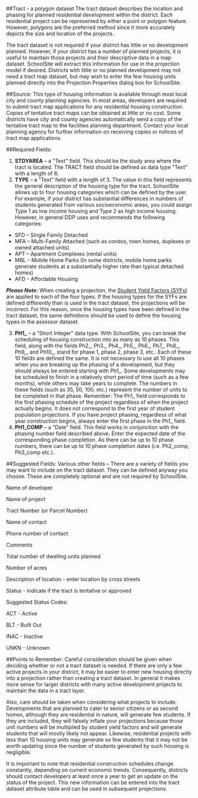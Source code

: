 ##Tract - a polygon dataset
The tract dataset describes the location and phasing for planned residential development within the district. Each residential project can be represented by either a point or polygon feature. However, polygons are the preferred method since it more accurately depicts the size and location of the projects.  

The tract dataset is not required if your district has little or no development planned. However, if your district has a number of planned projects, it is useful to maintain those projects and their descriptive data in a map dataset. SchoolSite will extract this information for use in the projection model if desired. Districts with little or no planned development may not need a tract map dataset, but may wish to enter the few housing units planned directly into the Projection Properties dialog box for SchoolSite.  

##Source:
This type of housing information is available through most local city and county planning agencies.  In most areas, developers are required to submit tract map applications for any residential housing construction.  Copies of tentative tract maps can be obtained at little or no cost.  Some districts have city and county agencies automatically send a copy of the tentative tract map to the facilities planning department.  Contact your local planning agency for further information on receiving copies or notices of tract map applications.

##Required Fields:
1. **STDYAREA** – a "Text" field.  This should be the study area where the tract is located. The TRACT field should be defined as data type "Text" with a length of 6.
2. **TYPE** – a "Text" field with a length of  3.  The value in this field represents the general description of the housing type for the tract. SchoolSite allows up to four housing categories which can be defined by the user. For example, if your district has substantial differences in numbers of students generated from various socioeconomic areas, you could assign Type 1 as low income housing and Type 2 as high income housing. However, in general DDP uses and recommends the following categories:  
  - SFD – Single Family Detached
  - MFA – Multi-Family Attached (such as condos, town homes, duplexes or owned attached units)
  - APT – Apartment Complexes (rental units)
  - MBL – Mobile Home Parks (In some districts, mobile home parks generate students at a substantially higher rate than typical detached homes)
  - AFD – Affordable Housing

**_Please Note:_** When creating a projection, the [Student Yield Factors (SYFs)](forecasts/modifyingFactors/studentYieldFactors.md) are applied to each of the four types. If the housing types for the SYFs are defined differently than is used in the tract dataset, the projections will be incorrect.  For this reason, once the housing types have been defined in the tract dataset, the same definitions should be used to define the housing types in the assessor dataset.  

3. **PH1_** – a "Short Integer" data type. With SchoolSite, you can break the scheduling of housing construction into as many as 10 phases.  This field, along with the fields Ph2_, Ph3_, Ph4_, Ph5_, Ph6_, Ph7_, Ph8_, Ph9_, and Ph10_, stand for phase 1, phase 2, phase 3, etc..  Each of these 10 fields are defined the same.  It is not necessary to use all 10 phases when you are breaking up the phasing of a development, but they should always be entered starting with Ph1_.  Some developments may be scheduled to finish in a relatively short period of time (such as a few months), while others may take years to complete.  The numbers in these fields (such as 35, 50, 100, etc.) represent the number of units to be completed in that phase. Remember: The Ph1_ field corresponds to the first phasing schedule of the project regardless of when the project actually begins. It does not correspond to the first year of student population projections. If you have project phasing, regardless of what year construction begins, always enter the first phase in the Ph1_ field.
4. **PH1_COMP** – a "Date" field.  This field works in conjunction with the phasing number field described above.  Enter the expected date of the corresponding phase completion.  As there can be up to 10 phase numbers, there can be up to 10 phase completion dates (i.e. Ph2_comp, Ph3_comp etc.).

##Suggested Fields:
Various other fields – There are a variety of fields you may want to include on the tract dataset.  They can be defined anyway you choose.  These are completely optional and are not required by SchoolSite.  

Name of developer

Name of project

Tract Number (or Parcel Number)

Name of contact

Phone number of contact

Comments

Total number of dwelling units planned

Number of acres

Description of location - enter location by cross streets

Status - indicate if the tract is tentative or approved

Suggested Status Codes:

ACT - Active

BLT - Built Out

INAC - Inactive

UNKN - Unknown

##Points to Remember:
Careful consideration should be given when deciding whether or not a tract dataset is needed. If there are only a few active projects in your district, it may be easier to enter new housing directly into a projection rather than creating a tract dataset. In general it makes more sense for larger districts with many active development projects to maintain the data in a tract layer.

 

Also, care should be taken when considering what projects to include.  Developments that are planned to cater to senior citizens or as second homes, although they are residential in nature, will generate few students.  If they are included, they will falsely inflate your projections because those unit numbers will be multiplied by student yield factors and will generate students that will mostly likely not appear.  Likewise, residential projects with less than 10 housing units may generate so few students that it may not be worth updating since the number of students generated by such housing is negligible.

 

It is important to note that residential construction schedules change constantly, depending on current economic trends. Consequently, districts should contact developers at least once a year to get an update on the status of the project.  This new information can be entered into the tract dataset attribute table and can be used in subsequent projections.
